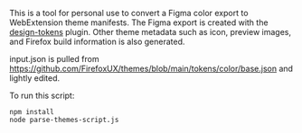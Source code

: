 This is a tool for personal use to convert a Figma color export to WebExtension theme manifests. The Figma export is created with the [design-tokens](https://github.com/lukasoppermann/design-tokens) plugin. Other theme metadata such as icon, preview images, and Firefox build information is also generated.

input.json is pulled from https://github.com/FirefoxUX/themes/blob/main/tokens/color/base.json and lightly edited.

To run this script:

```
npm install
node parse-themes-script.js
```
